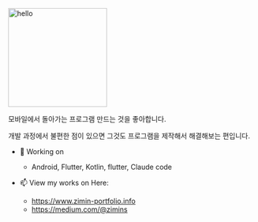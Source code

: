 <img src="https://media3.giphy.com/media/Q7SKqn3G97xpmfSOvG/source.gif" alt="hello" width="200" height="200">

모바일에서 돌아가는 프로그램 만드는 것을 좋아합니다. 

개발 과정에서 불편한 점이 있으면 그것도 프로그램을 제작해서 해결해보는 편입니다. 


- 🔭 Working on
  - Android, Flutter, Kotlin, flutter, Claude code 
  
- 📫 View my works on Here: 
  - https://www.zimin-portfolio.info
  - https://medium.com/@zimins




<!--
**wlals822/wlals822** is a ✨ _special_ ✨ repository because its `README.md` (this file) appears on your GitHub profile.

Here are some ideas to get you started:

- 🔭 I’m currently working on ...
- 🌱 I’m currently learning ...
- 👯 I’m looking to collaborate on ...
- 🤔 I’m looking for help with ...
- 💬 Ask me about ...
- 📫 How to reach me: ...
- 😄 Pronouns: ...
- ⚡ Fun fact: ...
-->
